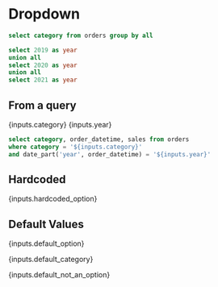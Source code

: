 # Dropdown

```sql categories
select category from orders group by all
```

```sql years
select 2019 as year 
union all 
select 2020 as year
union all
select 2021 as year
```

## From a query

<Dropdown data={categories} name=category value=category/>

<Dropdown data={years} name=year value=year order=year/>

{inputs.category} {inputs.year}

```sql orders
select category, order_datetime, sales from orders
where category = '${inputs.category}'
and date_part('year', order_datetime) = '${inputs.year}'
```

<DataTable data={orders} />

## Hardcoded

<Dropdown name=hardcoded_option >
    <DropdownOption value=1 valueLabel="Option 1" />
    <DropdownOption value=2 valueLabel="Option 2" />
    <DropdownOption value=3 valueLabel="Option 3" />
</Dropdown>

{inputs.hardcoded_option}

## Default Values

<Dropdown name=default_option defaultValue=2>
    <DropdownOption value=1 valueLabel="Option 1" />
    <DropdownOption value=2 valueLabel="Option 2" />
    <DropdownOption value=3 valueLabel="Option 3" />
</Dropdown>

{inputs.default_option}


<Dropdown 
    name=default_category 
    data={categories} 
    value=category 
    defaultValue="Cursed Sporting Goods"
/>

{inputs.default_category}


<Dropdown 
    name=default_not_an_option 
    data={categories} 
    value=category 
    title="Default not present in"
    defaultValue="Not an option"
/>

{inputs.default_not_an_option}



